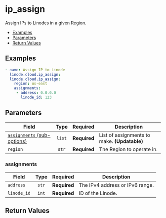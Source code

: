# ip_assign

Assign IPs to Linodes in a given Region.

- [Examples](#examples)
- [Parameters](#parameters)
- [Return Values](#return-values)

## Examples

```yaml
- name: Assign IP to Linode
  linode.cloud.ip_assign:
  linode.cloud.ip_assign:
    region: us-east
    assignments:
     - address: 0.0.0.0
       linode_id: 123
```


## Parameters

| Field     | Type | Required | Description                                                                  |
|-----------|------|----------|------------------------------------------------------------------------------|
| [`assignments` (sub-options)](#assignments) | <center>`list`</center> | <center>**Required**</center> | List of assignments to make.  **(Updatable)** |
| `region` | <center>`str`</center> | <center>**Required**</center> | The Region to operate in.   |

### assignments

| Field     | Type | Required | Description                                                                  |
|-----------|------|----------|------------------------------------------------------------------------------|
| `address` | <center>`str`</center> | <center>**Required**</center> | The IPv4 address or IPv6 range.   |
| `linode_id` | <center>`int`</center> | <center>**Required**</center> | ID of the Linode.   |

## Return Values

